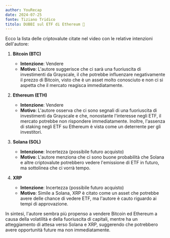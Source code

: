 ```yaml
---
author: YouRecap
date: 2024-07-25
fonte: Tiziano Tridico
titolo: DUBBI sul ETF di Ethereum 🤔
---
```


Ecco la lista delle criptovalute citate nel video con le relative intenzioni dell'autore:

1. **Bitcoin (BTC)**
   - **Intenzione**: Vendere
   - **Motivo**: L'autore suggerisce che ci sarà una fuoriuscita di investimenti da Grayscale, il che potrebbe influenzare negativamente il prezzo di Bitcoin, visto che è un asset molto conosciuto e non ci si aspetta che il mercato reagisca immediatamente.

2. **Ethereum (ETH)**
   - **Intenzione**: Vendere
   - **Motivo**: L'autore osserva che ci sono segnali di una fuoriuscita di investimenti da Grayscale e che, nonostante l'interesse negli ETF, il mercato potrebbe non rispondere immediatamente. Inoltre, l'assenza di staking negli ETF su Ethereum è vista come un deterrente per gli investitori.

3. **Solana (SOL)**
   - **Intenzione**: Incertezza (possibile futuro acquisto)
   - **Motivo**: L'autore menziona che ci sono buone probabilità che Solana e altre criptovalute potrebbero vedere l'emissione di ETF in futuro, ma sottolinea che ci vorrà tempo.

4. **XRP**
   - **Intenzione**: Incertezza (possibile futuro acquisto)
   - **Motivo**: Simile a Solana, XRP è citato come un asset che potrebbe avere delle chance di vedere ETF, ma l'autore è cauto riguardo ai tempi di approvazione.

In sintesi, l'autore sembra più propenso a vendere Bitcoin ed Ethereum a causa della volatilità e della fuoriuscita di capitali, mentre ha un atteggiamento di attesa verso Solana e XRP, suggerendo che potrebbero avere opportunità future ma non immediatamente.
